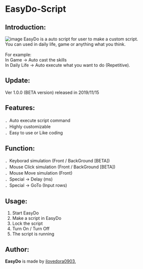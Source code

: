 # EasyDo-Script

## Introduction:
![image](https://i.imgur.com/Jwte7UZ.png)
EasyDo is a auto script for user to make a custom script.</br>
You can used in daily life, game or anything what you think. </br> </br>
For example: </br>
In Game -> Auto cast the skills </br>
In Daily Life -> Auto execute what you want to do (Repetitive).

## Update:
Ver 1.0.0 (BETA version) released in 2019/11/15</br>

## Features:
．Auto execute script command </br>
．Highly customizable </br>
．Easy to use or Like coding </br>

## Function:
．Keyborad simulation (Front / BackGround [BETA])</br>
．Mouse Click simulation (Front / BackGround [BETA])</br>
．Mouse Move simulation (Front)</br>
．Special -> Delay (ms)</br>
．Special -> GoTo (Input rows)</br>

## Usage:
1. Start EasyDo</br>
2. Make a script in EasyDo</br>
3. Lock the script</br>
4. Turn On / Turn Off</br>
5. The script is running

## Author:
**EasyDo** is made by [ilovedora0903](https://github.com/ilovedora0903),

